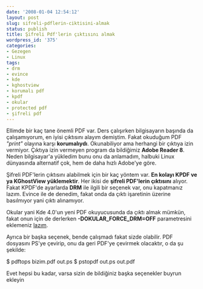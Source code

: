 ```yaml
---
date: '2008-01-04 12:54:12'
layout: post
slug: sifreli-pdflerin-ciktisini-almak
status: publish
title: Şifreli Pdf'lerin çıktısını almak
wordpress_id: '375'
categories:
- Gezegen
- Linux
tags:
- drm
- evince
- kde
- kghostview
- korumalı pdf
- kpdf
- okular
- protected pdf
- şifreli pdf
---
```


Ellimde bir kaç tane önemli PDF var. Ders çalışırken bilgisayarın başında da çalışamıyorum, en iyisi çıktısını alayım demiştim. Fakat okuduğum PDF _"print"_ olayına karşı **korumalıydı**. Okunabiliyor ama herhangi bir çıktıya izin vermiyor. Çıktıya izin vermeyen program da bildiğimiz **Adobe Reader 8**. Neden bilgisayar'a yükledim bunu onu da anlamadım, halbuki Linux dünyasında alternatif çok, hem de daha hızlı Adobe'ye göre. 

Şifreli PDF'lerin çıktısını alabilmek için bir kaç yöntem var. **En kolayı KPDF ve ya KGhostView yüklemektir**. Her ikisi de **şifreli PDF'lerin çıktısını** alıyor. Fakat KPDF'de ayarlarda **DRM** ile ilgili bir seçenek var, onu kapatmanız lazım. Evince ile de denedim, fakat onda da çıktı işaretinin üzerine basılmıyor yani çıktı alınamıyor. 

Okular yani Kde 4.0'un yeni PDF okuyucusunda da çıktı almak mümkün, fakat onun için de derlerken **-DOKULAR_FORCE_DRM=OFF** parametresini eklemeniz [lazım](http://dot.kde.org/1195074194/1195090273/). 

Ayrıca bir başka seçenek, bende çalışmadı fakat sizde olabilir. PDF dosyasını PS'ye çevirip, onu da geri PDF'ye çevirmek olacaktır, o da şu şekilde:



> 
$ pdftops bizim.pdf out.ps
$ pstopdf out.ps out.pdf




Evet hepsi bu kadar, varsa sizin de bildiğiniz başka seçenekler buyrun ekleyin


     
